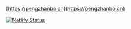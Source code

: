 [https://pengzhanbo.cn](https://pengzhanbo.cn)

[![Netlify Status](https://api.netlify.com/api/v1/badges/2d58513b-ff0d-45b2-ad45-21f7eb21eb27/deploy-status)](https://app.netlify.com/sites/pengzhanbo-blog/deploys)

